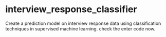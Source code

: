 # interview_response_classifier
Create a prediction model on interview response data using classification techniques in supervised machine learning. check the enter code now.
